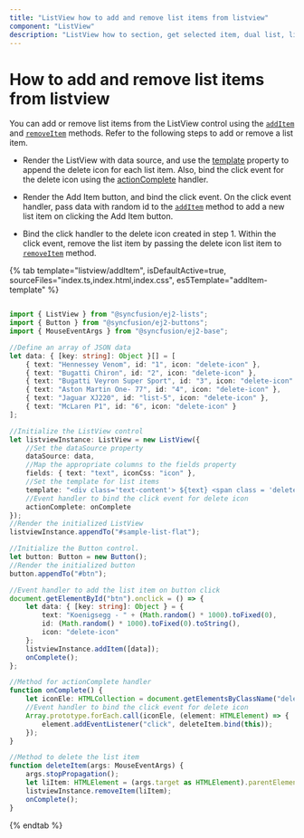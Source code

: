 ```yaml
---
title: "ListView how to add and remove list items from listview"
component: "ListView"
description: "ListView how to section, get selected item, dual list, listview filtering, add & remove items from listview, grid layout using listview, listview drag & drop."
---
```


# How to add and remove list items from listview

You can add or remove list items from the ListView control using the
[`addItem`](../../api/list-view#additem) and
[`removeItem`](../../api/list-view#removeitem) methods.
Refer to the following steps to add or remove a list item.

* Render the ListView with data source, and use the
[template](../../api/list-view#template) property to append the delete icon
for each list item. Also, bind the click event for the delete icon using the
[actionComplete](../../api/list-view#actioncomplete) handler.

* Render the Add Item button, and bind the click event. On the click event handler, pass data with random id to
the [`addItem`](../../api/list-view#additem) method to add a
new list item on clicking the Add Item button.

* Bind the click handler to the delete icon created in step 1. Within the click event, remove the list item by passing the
delete icon list item to
[`removeItem`](../../api/list-view#removeitem) method.

{% tab template="listview/addItem", isDefaultActive=true, sourceFiles="index.ts,index.html,index.css", es5Template="addItem-template" %}

```typescript

import { ListView } from "@syncfusion/ej2-lists";
import { Button } from "@syncfusion/ej2-buttons";
import { MouseEventArgs } from "@syncfusion/ej2-base";

//Define an array of JSON data
let data: { [key: string]: Object }[] = [
    { text: "Hennessey Venom", id: "1", icon: "delete-icon" },
    { text: "Bugatti Chiron", id: "2", icon: "delete-icon" },
    { text: "Bugatti Veyron Super Sport", id: "3", icon: "delete-icon" },
    { text: "Aston Martin One- 77", id: "4", icon: "delete-icon" },
    { text: "Jaguar XJ220", id: "list-5", icon: "delete-icon" },
    { text: "McLaren P1", id: "6", icon: "delete-icon" }
];

//Initialize the ListView control
let listviewInstance: ListView = new ListView({
    //Set the dataSource property
    dataSource: data,
    //Map the appropriate columns to the fields property
    fields: { text: "text", iconCss: "icon" },
    //Set the template for list items
    template: "<div class='text-content'> ${text} <span class = 'delete-icon'></span> </div>",
    //Event handler to bind the click event for delete icon
    actionComplete: onComplete
});
//Render the initialized ListView
listviewInstance.appendTo("#sample-list-flat");

//Initialize the Button control.
let button: Button = new Button();
//Render the initialized button
button.appendTo("#btn");

//Event handler to add the list item on button click
document.getElementById("btn").onclick = () => {
    let data: { [key: string]: Object } = {
        text: "Koenigsegg - " + (Math.random() * 1000).toFixed(0),
        id: (Math.random() * 1000).toFixed(0).toString(),
        icon: "delete-icon"
    };
    listviewInstance.addItem([data]);
    onComplete();
};

//Method for actionComplete handler
function onComplete() {
    let iconEle: HTMLCollection = document.getElementsByClassName("delete-icon");
    //Event handler to bind the click event for delete icon
    Array.prototype.forEach.call(iconEle, (element: HTMLElement) => {
        element.addEventListener("click", deleteItem.bind(this));
    });
}

//Method to delete the list item
function deleteItem(args: MouseEventArgs) {
    args.stopPropagation();
    let liItem: HTMLElement = (args.target as HTMLElement).parentElement.parentElement;
    listviewInstance.removeItem(liItem);
    onComplete();
}

```

{% endtab %}
